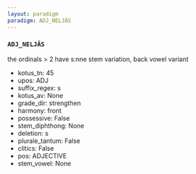 ```yaml
---
layout: paradigm
paradigm: ADJ_NELJÄS
---
```

### ` ADJ_NELJÄS `

the ordinals > 2 have s:nne stem variation, back vowel variant
* kotus_tn: 45
* upos: ADJ
* suffix_regex: s
* kotus_av: None
* grade_dir: strengthen
* harmony: front
* possessive: False
* stem_diphthong: None
* deletion: s
* plurale_tantum: False
* clitics: False
* pos: ADJECTIVE
* stem_vowel: None
